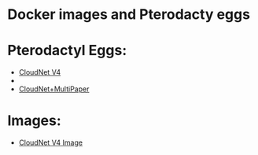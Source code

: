 # Docker images and Pterodacty eggs

# Pterodactyl Eggs:
* [CloudNet V4](https://github.com/Lostes-Burger/docker/tree/main/pterodactyl/eggs/cloudnet)
* 
* [CloudNet+MultiPaper](https://github.com/Lostes-Burger/Docker/tree/main/pterodactyl/images/CloudNet%2BMP)

# Images:
* [CloudNet V4 Image](https://github.com/Lostes-Burger/docker/tree/main/pterodactyl/images/cloudnet)